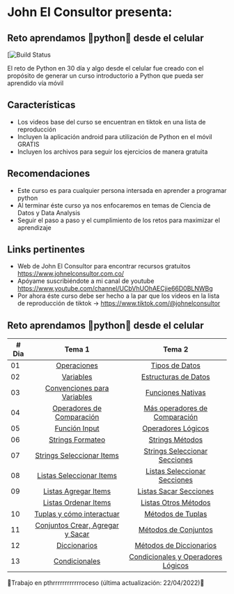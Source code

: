 # John El Consultor presenta:
## Reto aprendamos 🐍python🐍 desde el celular
[![Build Status](https://encrypted-tbn0.gstatic.com/images?q=tbn:ANd9GcRrroEYP9yetgKGOYZCeZysSIjjgBMKOBUjkz-lB0yk0mxdUc4qRkvioFEDrmwk6R29Inw&usqp=CAU)

El reto de Python en 30 día y algo desde el celular fue creado con el propósito de generar un curso introductorio a Python que pueda ser aprendido vía móvil

## Características
- Los videos base del curso se encuentran en tiktok en una lista de reproducción
- Incluyen la aplicación android para utilización de Python en el móvil GRATIS
- Incluyen los archivos para seguir los ejercicios de manera gratuita

## Recomendaciones
- Este curso es para cualquier persona intersada en aprender a programar python
- Al terminar éste curso ya nos enfocaremos en temas de Ciencia de Datos y Data Analysis
- Seguir el paso a paso y el cumplimiento de los retos para maximizar el aprendizaje

## Links pertinentes
- Web de John El Consultor para encontrar recursos gratuitos <https://www.johnelconsultor.com.co/>
- Apóyame suscribiéndote a mi canal de youtube <https://www.youtube.com/channel/UCbVhUOhAECjie66D0BLNWBg>
- Por ahora éste curso debe ser hecho a la par que los videos en la lista de reproducción de tiktok -> <https://www.tiktok.com/@johnelconsultor>

## Reto aprendamos 🐍python🐍 desde el celular

|# Dia | Tema  1                                                   | Tema 2                                                    |
|------|:---------------------------------------------------------:|:---------------------------------------------------------:|
| 01  |  [Operaciones](./Dia1-Operaciones.py) | [Tipos de Datos](./Dia1-Operaciones.py) |  
| 02  |  [Variables](./Dia2-variables.py) | [Estructuras de Datos](./Dia2-DataStructures.py) |
| 03  |  [Convenciones para Variables](./Dia3-ConvencionesVariables.py) |  [Funciones Nativas](./Dia3-FuncionesNativas.py) |
| 04  |  [Operadores de Comparación](./Dia4-OperadoresComparacion.py) |  [Más operadores de Comparación](./Dia4-MasOperadoresComp.py) |
| 05  |  [Función Input](./Dia5-Input.py) | [Operadores Lógicos](./Dia5-OperadoresLogicos.py) |
| 06  |  [Strings Formateo](./Dia6-StringsFormateo.py) | [Strings Métodos](./Dia6-StringsMétodos.py) |
| 07  |  [Strings Seleccionar Items](./Dia7-StringsSeleccionar.py) | [Strings Seleccionar Secciones](./Dia7-StringsSlicing.py) |
| 08  |  [Listas Seleccionar Items](./Dia8-Listas.py) | [Listas Seleccionar Secciones](./Dia8-ListasSlicing.py) |
| 09  |  [Listas Agregar Items](./Dia9-ModListasAgregar.py) | [Listas Sacar Secciones](./Dia9-ModListasSacar.py) |
|     |  [Listas Ordenar Items](./Dia9-ModListasOrden.py) | [Listas Otros Métodos](./Dia9-ModListasSacar.py) |
| 10  |  [Tuplas y cómo interactuar](./Dia10-Tuplas.py) | [Métodos de Tuplas](./Dia10-Tuplas.py) |
| 11  |  [Conjuntos Crear, Agregar y Sacar](./Dia11-SetsAgregarSacar.py) | [Métodos de Conjuntos](./Dia11-SetsMétodos.py) |
| 12  |  [Diccionarios](./Dia12-Dictionaries.py) | [Métodos de Diccionarios](./Dia12-Dictionaries+Metodos.py) |
| 13  |  [Condicionales](./Dia13-PalabrasCondicionales.py) | [Condicionales y Operadores Lógicos](./Dia13-CondicionalesYOperadoresLogicos.py) |



 
🐍Trabajo en pthrrrrrrrrrrrroceso  (última actualización: 22/04/2022)🐍









